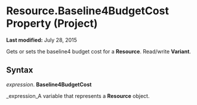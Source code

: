 
# Resource.Baseline4BudgetCost Property (Project)

 **Last modified:** July 28, 2015

Gets or sets the baseline4 budget cost for a  **Resource**. Read/write  **Variant**.

## Syntax

 _expression_. **Baseline4BudgetCost**

 _expression_A variable that represents a  **Resource** object.

